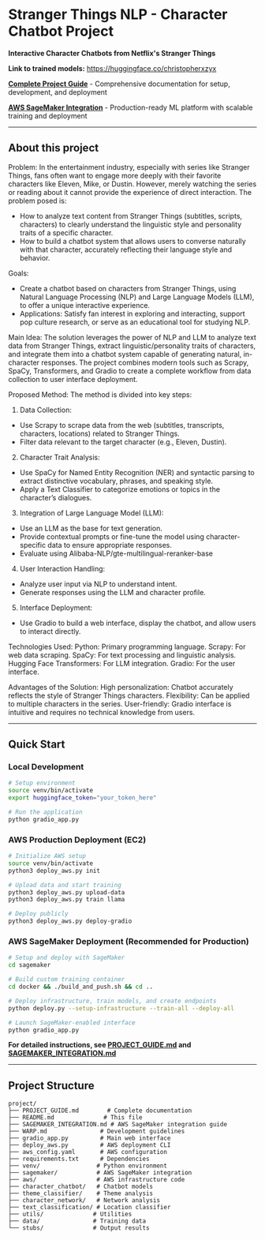 # Stranger Things NLP - Character Chatbot Project

**Interactive Character Chatbots from Netflix's Stranger Things**

**Link to trained models:** https://huggingface.co/christopherxzyx

**[Complete Project Guide](PROJECT_GUIDE.md)** - Comprehensive documentation for setup, development, and deployment

**[AWS SageMaker Integration](SAGEMAKER_INTEGRATION.md)** - Production-ready ML platform with scalable training and deployment

---

## About this project

Problem:
In the entertainment industry, especially with series like Stranger Things, fans often want to engage more deeply with their favorite characters like Eleven, Mike, or Dustin.
However, merely watching the series or reading about it cannot provide the experience of direct interaction. The problem posed is:

- How to analyze text content from Stranger Things (subtitles, scripts, characters) to clearly understand the linguistic style and personality traits of a specific character.
- How to build a chatbot system that allows users to converse naturally with that character, accurately reflecting their language style and behavior.

Goals:

- Create a chatbot based on characters from Stranger Things, using Natural Language Processing (NLP) and Large Language Models (LLM), to offer a unique interactive experience.
- Applications: Satisfy fan interest in exploring and interacting, support pop culture research, or serve as an educational tool for studying NLP.

Main Idea:
The solution leverages the power of NLP and LLM to analyze text data from Stranger Things, extract linguistic/personality traits of characters, and integrate them into a chatbot
system capable of generating natural, in-character responses. The project combines modern tools such as Scrapy, SpaCy, Transformers, and Gradio to create a complete workflow from
data collection to user interface deployment.

Proposed Method:
The method is divided into key steps:

1. Data Collection:

- Use Scrapy to scrape data from the web (subtitles, transcripts, characters, locations) related to Stranger Things.
- Filter data relevant to the target character (e.g., Eleven, Dustin).

2. Character Trait Analysis:

- Use SpaCy for Named Entity Recognition (NER) and syntactic parsing to extract distinctive vocabulary, phrases, and speaking style.
- Apply a Text Classifier to categorize emotions or topics in the character’s dialogues.

3. Integration of Large Language Model (LLM):

- Use an LLM as the base for text generation.
- Provide contextual prompts or fine-tune the model using character-specific data to ensure appropriate responses.
- Evaluate using Alibaba-NLP/gte-multilingual-reranker-base

4. User Interaction Handling:

- Analyze user input via NLP to understand intent.
- Generate responses using the LLM and character profile.

5. Interface Deployment:

- Use Gradio to build a web interface, display the chatbot, and allow users to interact directly.

Technologies Used:
Python: Primary programming language.
Scrapy: For web data scraping.
SpaCy: For text processing and linguistic analysis.
Hugging Face Transformers: For LLM integration.
Gradio: For the user interface.

Advantages of the Solution:
High personalization: Chatbot accurately reflects the style of Stranger Things characters.
Flexibility: Can be applied to multiple characters in the series.
User-friendly: Gradio interface is intuitive and requires no technical knowledge from users.

---

## Quick Start

### Local Development
```bash
# Setup environment
source venv/bin/activate
export huggingface_token="your_token_here"

# Run the application
python gradio_app.py
```

### AWS Production Deployment (EC2)
```bash
# Initialize AWS setup
source venv/bin/activate
python3 deploy_aws.py init

# Upload data and start training
python3 deploy_aws.py upload-data
python3 deploy_aws.py train llama

# Deploy publicly
python3 deploy_aws.py deploy-gradio
```

### AWS SageMaker Deployment (Recommended for Production)
```bash
# Setup and deploy with SageMaker
cd sagemaker

# Build custom training container
cd docker && ./build_and_push.sh && cd ..

# Deploy infrastructure, train models, and create endpoints
python deploy.py --setup-infrastructure --train-all --deploy-all

# Launch SageMaker-enabled interface
python gradio_app.py
```

**For detailed instructions, see [PROJECT_GUIDE.md](PROJECT_GUIDE.md) and [SAGEMAKER_INTEGRATION.md](SAGEMAKER_INTEGRATION.md)**

---

## Project Structure

```
project/
├── PROJECT_GUIDE.md        # Complete documentation
├── README.md              # This file
├── SAGEMAKER_INTEGRATION.md # AWS SageMaker integration guide
├── WARP.md               # Development guidelines
├── gradio_app.py         # Main web interface
├── deploy_aws.py         # AWS deployment CLI
├── aws_config.yaml       # AWS configuration
├── requirements.txt      # Dependencies
├── venv/                # Python environment
├── sagemaker/           # AWS SageMaker integration
├── aws/                 # AWS infrastructure code
├── character_chatbot/   # Chatbot models
├── theme_classifier/    # Theme analysis
├── character_network/   # Network analysis
├── text_classification/ # Location classifier
├── utils/              # Utilities
├── data/               # Training data
└── stubs/              # Output results
```
